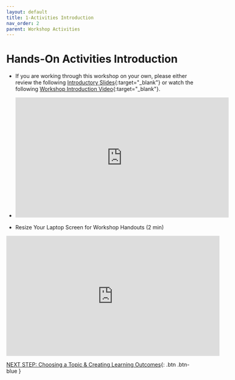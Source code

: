 ```yaml
---
layout: default
title: 1-Activities Introduction
nav_order: 2
parent: Workshop Activities
---
```

# Hands-On Activities Introduction

- If you are working through this workshop on your own, please either review the following [Introductory Slides](https://docs.google.com/presentation/d/14bqjg_58Yi6cv4Bn4tZnqUgNX7BCtA6WIuUkpqZctWU/edit#slide=id.g4f9be3ef7e_0_15){:target="_blank"} or watch the following [Workshop Introduction Video](https://www.youtube.com/watch?v=oq7g7kAUdsE){:target="_blank"}.
- <iframe width="560" height="315" src="https://www.youtube.com/embed/oq7g7kAUdsE" title="YouTube video player" frameborder="0" allow="accelerometer; autoplay; clipboard-write; encrypted-media; gyroscope; picture-in-picture" allowfullscreen></iframe>

- Resize Your Laptop Screen for Workshop Handouts (2 min)
<iframe width="560" height="315" src="https://www.youtube.com/embed/Igk5hZUfzN0" title="YouTube video player" frameborder="0" allow="accelerometer; autoplay; clipboard-write; encrypted-media; gyroscope; picture-in-picture" allowfullscreen></iframe>

[NEXT STEP: Choosing a Topic & Creating Learning Outcomes](topic-learning-outcomes.html){: .btn .btn-blue }
